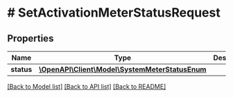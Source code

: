 # # SetActivationMeterStatusRequest

## Properties

Name | Type | Description | Notes
------------ | ------------- | ------------- | -------------
**status** | [**\OpenAPI\Client\Model\SystemMeterStatusEnum**](SystemMeterStatusEnum.md) |  | [optional]

[[Back to Model list]](../../README.md#models) [[Back to API list]](../../README.md#endpoints) [[Back to README]](../../README.md)
